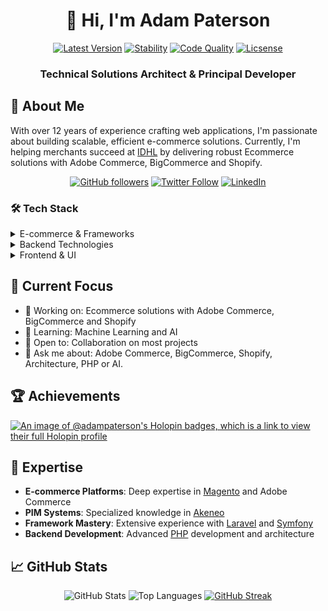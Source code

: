 <div align="center">
  
# 👋 Hi, I'm Adam Paterson

[![Latest Version][ico-version]](https://github.com/adampaterson)
[![Stability][ico-build]](https://github.com/adampaterson)
[![Code Quality][ico-quality]](https://github.com/adampaterson)
[![Licsense][ico-licence]](https://github.com/adampaterson)

### Technical Solutions Architect & Principal Developer

</div>

## 🚀 About Me

With over 12 years of experience crafting web applications, I'm passionate about building scalable, efficient e-commerce solutions. Currently, I'm helping merchants succeed at [IDHL](link-idhl) by delivering robust Ecommerce solutions with Adobe Commerce, BigCommerce and Shopify.

<div align="center">

[![GitHub followers](https://img.shields.io/github/followers/adam-paterson?style=for-the-badge)](https://github.com/adam-paterson)
[![Twitter Follow](https://img.shields.io/twitter/follow/adampaterson?style=for-the-badge)](https://twitter.com/adampaterson)
[![LinkedIn](https://img.shields.io/badge/-Connect-blue?style=for-the-badge&logo=Linkedin&logoColor=white&link=https://www.linkedin.com/in/adampaterson/)](https://www.linkedin.com/in/adampaterson/)

</div>

### 🛠️ Tech Stack

<details>
<summary>E-commerce & Frameworks</summary>

![BigCommerce][badge-bigcommerce] ![Shopify][badge-shopify] ![Magento OS][badge-magento] ![Adobe Commerce][badge-adobe]

</details>

<details>
<summary>Backend Technologies</summary>

![PHP][badge-php] ![Laravel][badge-laravel] ![Symfony][badge-symfony] ![Python][badge-python] ![Django][badge-django] ![Ruby][badge-ruby] ![Rails][badge-ruby-rails]

</details>

<details>
<summary>Frontend & UI</summary>

![Tailwind][badge-tailwind] ![Alpine][badge-alpine] ![React][badge-react] ![Wordpress][badge-wordpress]

</details>

## 🎯 Current Focus

- 🔭 Working on: Ecommerce solutions with Adobe Commerce, BigCommerce and Shopify
- 🌱 Learning: Machine Learning and AI
- 👯 Open to: Collaboration on most projects
- 💬 Ask me about: Adobe Commerce, BigCommerce, Shopify, Architecture, PHP or AI.

## 🏆 Achievements

[![An image of @adampaterson's Holopin badges, which is a link to view their full Holopin profile](https://holopin.me/adampaterson)](https://holopin.io/@adampaterson)

## 💼 Expertise

- **E-commerce Platforms**: Deep expertise in [Magento](link-magento) and Adobe Commerce
- **PIM Systems**: Specialized knowledge in [Akeneo](link-akeneo)
- **Framework Mastery**: Extensive experience with [Laravel](link-laravel) and [Symfony](link-symfony)
- **Backend Development**: Advanced [PHP](link-php) development and architecture

## 📈 GitHub Stats

<div align="center">
  
![GitHub Stats](https://github-readme-stats.vercel.app/api?username=adam-paterson&show_icons=true&theme=radical)
![Top Languages](https://github-readme-stats.vercel.app/api/top-langs/?username=adam-paterson&layout=compact&theme=radical)
[![GitHub Streak](https://github-readme-streak-stats.herokuapp.com/?user=adam-paterson&theme=radical)](https://git.io/streak-stats)

</div>

[ico-version]: https://img.shields.io/badge/Version-33-green?style=for-the-badge&logo=buy-me-a-coffee&logoColor=white&logoWidth=20
[ico-build]: https://img.shields.io/badge/Build-somewhat--stable-orange?style=for-the-badge&logo=travis-ci&logoColor=white&logoWidth=20
[ico-quality]: https://img.shields.io/badge/Code%20Quality-A+-green?style=for-the-badge&logo=scrutinizer-ci&logoColor=white&logoWidth=20
[ico-licence]: https://img.shields.io/badge/License-Divorced-green?style=for-the-badge&logo=tinder&logoColor=white&logoWidth=20
[link-magento]: https://github.com/magento/magento2
[link-akeneo]: https://github.com/akeneo/pim-community-dev
[link-laravel]: https://github.com/laravel/laravel
[link-symfony]: https://github.com/symfony/symfony
[link-php]: https://github.com/topics/php
[link-pinpoint]: https://www.pinpointdesigns.co.uk/
[badge-php]: https://img.shields.io/badge/PHP-777BB4?style=for-the-badge&logo=php&logoColor=white
[badge-magento]: https://img.shields.io/badge/Magento_OS-EE672F?style=for-the-badge&logo=magento&logoColor=white
[badge-adobe]: https://img.shields.io/badge/Adobe%20Commerce-FF0000?style=for-the-badge&logo=adobe&logoColor=white
[badge-bigcommerce]: https://img.shields.io/badge/BigCommerce-121118?style=for-the-badge&logo=bigcommerce&logoColor=white
[badge-shopify]: https://img.shields.io/badge/Shopify-7AB55C?style=for-the-badge&logo=shopify&logoColor=white
[badge-laravel]: https://img.shields.io/badge/Laravel-FF2D20?style=for-the-badge&logo=laravel&logoColor=white
[badge-symfony]: https://img.shields.io/badge/Symfony-000?style=for-the-badge&logo=symfony&logoColor=white
[badge-wordpress]: https://img.shields.io/badge/Wordpress-21759B?style=for-the-badge&logo=wordpress&logoColor=white
[badge-tailwind]: https://img.shields.io/badge/Tailwind-56347C?style=for-the-badge&logo=tailwindcss&logoColor=white
[badge-alpine]: https://img.shields.io/badge/Alpine_JS-8BC0D0?style=for-the-badge&logo=alpinedotjs&logoColor=white
[badge-react]: https://img.shields.io/badge/React-61DAFB?style=for-the-badge&logo=react&logoColor=black
[badge-python]: https://img.shields.io/badge/Python-3776AB?style=for-the-badge&logo=python&logoColor=white
[badge-django]: https://img.shields.io/badge/Django-092E20?style=for-the-badge&logo=django&logoColor=white
[badge-ruby]: https://img.shields.io/badge/Ruby-CC342D?style=for-the-badge&logo=ruby&logoColor=white
[badge-ruby-rails]: https://img.shields.io/badge/Ruby_on_Rails-CC0000?style=for-the-badge&logo=ruby&logoColor=white
